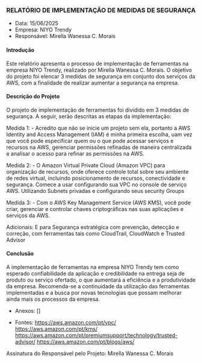 ### RELATÓRIO DE IMPLEMENTAÇÃO DE MEDIDAS DE SEGURANÇA
- Data: 15/06/2025 
- Empresa: NIYO Trendy
- Responsável: Mirella Wanessa C. Morais

#### Introdução
Este relatório apresenta o processo de implementação de ferramentas na empresa NIYO Trendy, realizado por Mirella Wanessa C. Morais. O objetivo do projeto foi elencar 3 medidas de segurança em conjunto dos serviços da AWS, com a finalidade de realizar aumentar a segurança na empresa.

#### Descrição do Projeto
O projeto de implementação de ferramentas foi dividido em 3 medidas de segurança. A seguir, serão descritas as etapas da implementação:

Medida 1: - Acredito que não se inicie um projeto sem ela, portanto a AWS Identity and Access Management (IAM) é minha primeira escolha, uam vez que você pode especificar quem ou o que pode acessar serviços e recursos na AWS, gerenciar permissões refinadas de maneira centralizada e analisar o acesso para refinar as permissões na AWS.

Medida 2: - O Amazon Virtual Private Cloud (Amazon VPC) para organização de recursos, onde oferece controle total sobre seu ambiente de redes virtual, incluindo posicionamento de recursos, conectividade e segurança. Comece a usar configurando sua VPC no console de serviço AWS. Utilizando Subnets privadas e configurando seus security Groups 

Medida 3: - Com o AWS Key Management Service (AWS KMS), você pode criar, gerenciar e controlar chaves criptográficas nas suas aplicações e serviços da AWS.

Adicionais: E para Segurança estratégica com prevenção, detecção e correção, com ferramentas tais como CloudTrail, CloudWatch e Trusted Advisor

#### Conclusão
A implementação de ferramentas na empresa NIYO Trendy tem como esperado confiabilidade da aplicação e credibilidade na entrega seja de produto ou serviço ofertado, o que aumentará a eficiência e a produtividade da empresa. Recomenda-se a continuidade da utilização das ferramentas implementadas e a busca por novas tecnologias que possam melhorar ainda mais os processos da empresa.

- Anexos: []

- Fontes: https://aws.amazon.com/pt/vpc/
          https://aws.amazon.com/pt/kms/
          https://aws.amazon.com/pt/premiumsupport/technology/trusted-advisor/
          https://aws.amazon.com/pt/blogs/aws/

Assinatura do Responsável pelo Projeto:
Mirella Wanessa C. Morais
